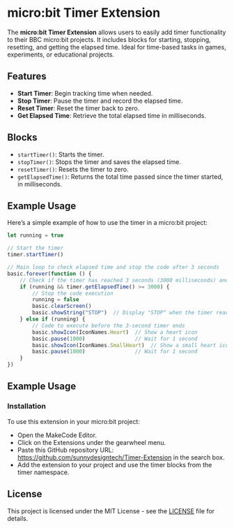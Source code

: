 # micro:bit Timer Extension

The **micro:bit Timer Extension** allows users to easily add timer functionality to their BBC micro:bit projects. It includes blocks for starting, stopping, resetting, and getting the elapsed time. Ideal for time-based tasks in games, experiments, or educational projects.

## Features

- **Start Timer**: Begin tracking time when needed.
- **Stop Timer**: Pause the timer and record the elapsed time.
- **Reset Timer**: Reset the timer back to zero.
- **Get Elapsed Time**: Retrieve the total elapsed time in milliseconds.

## Blocks

- `startTimer()`: Starts the timer.
- `stopTimer()`: Stops the timer and saves the elapsed time.
- `resetTimer()`: Resets the timer to zero.
- `getElapsedTime()`: Returns the total time passed since the timer started, in milliseconds.

## Example Usage

Here’s a simple example of how to use the timer in a micro:bit project:

```javascript
let running = true

// Start the timer
timer.startTimer()

// Main loop to check elapsed time and stop the code after 3 seconds
basic.forever(function () {
    // Check if the timer has reached 3 seconds (3000 milliseconds) and the code is still running
    if (running && timer.getElapsedTime() >= 3000) {
        // Stop the code execution
        running = false
        basic.clearScreen()
        basic.showString("STOP")  // Display "STOP" when the timer reaches 3 seconds
    } else if (running) {
        // Code to execute before the 3-second timer ends
        basic.showIcon(IconNames.Heart)  // Show a heart icon
        basic.pause(1000)                // Wait for 1 second
        basic.showIcon(IconNames.SmallHeart)  // Show a small heart icon
        basic.pause(1000)                // Wait for 1 second
    }
})

```

## Example Usage
### Installation
To use this extension in your micro:bit project:

- Open the MakeCode Editor.
- Click on the Extensions under the gearwheel menu.
- Paste this GitHub repository URL: https://github.com/sunnydesigntech/Timer-Extension in the search box.
- Add the extension to your project and use the timer blocks from the timer namespace.

## License
This project is licensed under the MIT License - see the [LICENSE](https://github.com/sunnydesigntech/Timer-Extension/blob/main/LICENSE) file for details.


